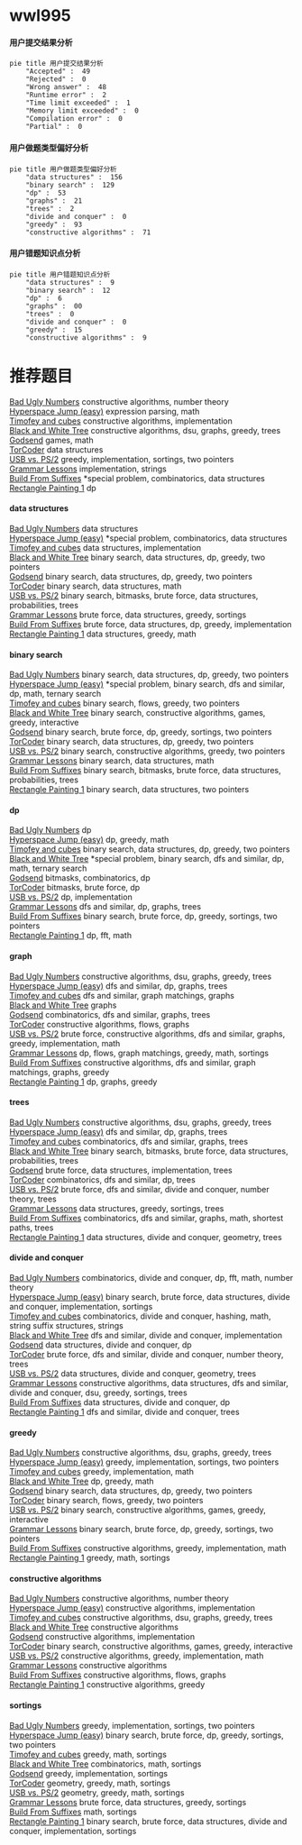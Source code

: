# wwl995
<!-- tabs:start -->
#### **用户提交结果分析**

```mermaid
pie title 用户提交结果分析
    "Accepted" :  49
    "Rejected" :  0
    "Wrong answer" :  48
    "Runtime error" :  2
    "Time limit exceeded" :  1
    "Memory limit exceeded" :  0
    "Compilation error" :  0
    "Partial" :  0
```
#### **用户做题类型偏好分析**

```mermaid
pie title 用户做题类型偏好分析
    "data structures" :  156
    "binary search" :  129
    "dp" :  53
    "graphs" :  21
    "trees" :  2
    "divide and conquer" :  0
    "greedy" :  93
    "constructive algorithms" :  71
```
#### **用户错题知识点分析**

```mermaid
pie title 用户错题知识点分析
    "data structures" :  9
    "binary search" :  12
    "dp" :  6
    "graphs" :  00
    "trees" :  0
    "divide and conquer" :  0
    "greedy" :  15
    "constructive algorithms" :  9
```
<!-- tabs:end -->
# 推荐题目
[Bad Ugly Numbers](http://codeforces.com/problemset/problem/1326/A)		constructive algorithms,
                        number theory		  
[Hyperspace Jump (easy)](http://codeforces.com/problemset/problem/958/D1)		expression parsing,
                        math		  
[Timofey and cubes](http://codeforces.com/problemset/problem/764/B)		constructive algorithms,
                        implementation		  
[Black and White Tree](http://codeforces.com/problemset/problem/260/D)		constructive algorithms,
                        dsu,
                        graphs,
                        greedy,
                        trees		  
[Godsend](http://codeforces.com/problemset/problem/841/B)		games,
                        math		  
[TorCoder](http://codeforces.com/problemset/problem/240/F)		data structures		  
[USB vs. PS/2](http://codeforces.com/problemset/problem/762/B)		greedy,
                        implementation,
                        sortings,
                        two pointers		  
[Grammar Lessons](https://codeforces.com/contest/114/problem/C)		implementation,
                        strings		  
[Build From Suffixes](http://codeforces.com/problemset/problem/1488/H)		*special problem,
                        combinatorics,
                        data structures		  
[Rectangle Painting 1](https://codeforces.com/contest/1199/problem/F)		dp		  
<!-- tabs:start -->
#### **data structures**
[Bad Ugly Numbers](http://codeforces.com/problemset/problem/240/F)		data structures		  
[Hyperspace Jump (easy)](http://codeforces.com/problemset/problem/1488/H)		*special problem,
                        combinatorics,
                        data structures		  
[Timofey and cubes](http://codeforces.com/problemset/problem/1179/A)		data structures,
                        implementation		  
[Black and White Tree](http://codeforces.com/problemset/problem/1398/F)		binary search,
                        data structures,
                        dp,
                        greedy,
                        two pointers		  
[Godsend](http://codeforces.com/problemset/problem/1492/C)		binary search,
                        data structures,
                        dp,
                        greedy,
                        two pointers		  
[TorCoder](http://codeforces.com/problemset/problem/1490/G)		binary search,
                        data structures,
                        math		  
[USB vs. PS/2](http://codeforces.com/problemset/problem/1479/D)		binary search,
                        bitmasks,
                        brute force,
                        data structures,
                        probabilities,
                        trees		  
[Grammar Lessons](http://codeforces.com/problemset/problem/1497/A)		brute force,
                        data structures,
                        greedy,
                        sortings		  
[Build From Suffixes](http://codeforces.com/problemset/problem/1491/C)		brute force,
                        data structures,
                        dp,
                        greedy,
                        implementation		  
[Rectangle Painting 1](http://codeforces.com/problemset/problem/1492/B)		data structures,
                        greedy,
                        math		  
#### **binary search**
[Bad Ugly Numbers](http://codeforces.com/problemset/problem/1398/F)		binary search,
                        data structures,
                        dp,
                        greedy,
                        two pointers		  
[Hyperspace Jump (easy)](http://codeforces.com/problemset/problem/1387/A)		*special problem,
                        binary search,
                        dfs and similar,
                        dp,
                        math,
                        ternary search		  
[Timofey and cubes](http://codeforces.com/problemset/problem/965/D)		binary search,
                        flows,
                        greedy,
                        two pointers		  
[Black and White Tree](http://codeforces.com/problemset/problem/896/B)		binary search,
                        constructive algorithms,
                        games,
                        greedy,
                        interactive		  
[Godsend](https://codeforces.com/contest/614/problem/D)		binary search,
                        brute force,
                        dp,
                        greedy,
                        sortings,
                        two pointers		  
[TorCoder](http://codeforces.com/problemset/problem/1492/C)		binary search,
                        data structures,
                        dp,
                        greedy,
                        two pointers		  
[USB vs. PS/2](http://codeforces.com/problemset/problem/1463/D)		binary search,
                        constructive algorithms,
                        greedy,
                        two pointers		  
[Grammar Lessons](http://codeforces.com/problemset/problem/1490/G)		binary search,
                        data structures,
                        math		  
[Build From Suffixes](http://codeforces.com/problemset/problem/1479/D)		binary search,
                        bitmasks,
                        brute force,
                        data structures,
                        probabilities,
                        trees		  
[Rectangle Painting 1](http://codeforces.com/problemset/problem/1436/E)		binary search,
                        data structures,
                        two pointers		  
#### **dp**
[Bad Ugly Numbers](https://codeforces.com/contest/1199/problem/F)		dp		  
[Hyperspace Jump (easy)](http://codeforces.com/problemset/problem/1029/B)		dp,
                        greedy,
                        math		  
[Timofey and cubes](http://codeforces.com/problemset/problem/1398/F)		binary search,
                        data structures,
                        dp,
                        greedy,
                        two pointers		  
[Black and White Tree](http://codeforces.com/problemset/problem/1387/A)		*special problem,
                        binary search,
                        dfs and similar,
                        dp,
                        math,
                        ternary search		  
[Godsend](http://codeforces.com/problemset/problem/1292/F)		bitmasks,
                        combinatorics,
                        dp		  
[TorCoder](http://codeforces.com/problemset/problem/453/B)		bitmasks,
                        brute force,
                        dp		  
[USB vs. PS/2](http://codeforces.com/problemset/problem/1012/F)		dp,
                        implementation		  
[Grammar Lessons](http://codeforces.com/problemset/problem/1389/G)		dfs and similar,
                        dp,
                        graphs,
                        trees		  
[Build From Suffixes](https://codeforces.com/contest/614/problem/D)		binary search,
                        brute force,
                        dp,
                        greedy,
                        sortings,
                        two pointers		  
[Rectangle Painting 1](http://codeforces.com/problemset/problem/1349/F1)		dp,
                        fft,
                        math		  
#### **graph**
[Bad Ugly Numbers](http://codeforces.com/problemset/problem/260/D)		constructive algorithms,
                        dsu,
                        graphs,
                        greedy,
                        trees		  
[Hyperspace Jump (easy)](http://codeforces.com/problemset/problem/1389/G)		dfs and similar,
                        dp,
                        graphs,
                        trees		  
[Timofey and cubes](http://codeforces.com/problemset/problem/1510/C)		dfs and similar,
                        graph matchings,
                        graphs		  
[Black and White Tree](http://codeforces.com/problemset/problem/1037/E)		graphs		  
[Godsend](http://codeforces.com/problemset/problem/1454/E)		combinatorics,
                        dfs and similar,
                        graphs,
                        trees		  
[TorCoder](http://codeforces.com/problemset/problem/611/H)		constructive algorithms,
                        flows,
                        graphs		  
[USB vs. PS/2](http://codeforces.com/problemset/problem/1487/C)		brute force,
                        constructive algorithms,
                        dfs and similar,
                        graphs,
                        greedy,
                        implementation,
                        math		  
[Grammar Lessons](http://codeforces.com/problemset/problem/1437/C)		dp,
                        flows,
                        graph matchings,
                        greedy,
                        math,
                        sortings		  
[Build From Suffixes](http://codeforces.com/problemset/problem/1470/D)		constructive algorithms,
                        dfs and similar,
                        graph matchings,
                        graphs,
                        greedy		  
[Rectangle Painting 1](http://codeforces.com/problemset/problem/1476/C)		dp,
                        graphs,
                        greedy		  
#### **trees**
[Bad Ugly Numbers](http://codeforces.com/problemset/problem/260/D)		constructive algorithms,
                        dsu,
                        graphs,
                        greedy,
                        trees		  
[Hyperspace Jump (easy)](http://codeforces.com/problemset/problem/1389/G)		dfs and similar,
                        dp,
                        graphs,
                        trees		  
[Timofey and cubes](http://codeforces.com/problemset/problem/1454/E)		combinatorics,
                        dfs and similar,
                        graphs,
                        trees		  
[Black and White Tree](http://codeforces.com/problemset/problem/1479/D)		binary search,
                        bitmasks,
                        brute force,
                        data structures,
                        probabilities,
                        trees		  
[Godsend](http://codeforces.com/problemset/problem/1511/C)		brute force,
                        data structures,
                        implementation,
                        trees		  
[TorCoder](http://codeforces.com/problemset/problem/1499/F)		combinatorics,
                        dfs and similar,
                        dp,
                        trees		  
[USB vs. PS/2](http://codeforces.com/problemset/problem/1491/E)		brute force,
                        dfs and similar,
                        divide and conquer,
                        number theory,
                        trees		  
[Grammar Lessons](http://codeforces.com/problemset/problem/1466/D)		data structures,
                        greedy,
                        sortings,
                        trees		  
[Build From Suffixes](http://codeforces.com/problemset/problem/1495/D)		combinatorics,
                        dfs and similar,
                        graphs,
                        math,
                        shortest paths,
                        trees		  
[Rectangle Painting 1](http://codeforces.com/problemset/problem/1303/G)		data structures,
                        divide and conquer,
                        geometry,
                        trees		  
#### **divide and conquer**
[Bad Ugly Numbers](http://codeforces.com/problemset/problem/755/G)		combinatorics,
                        divide and conquer,
                        dp,
                        fft,
                        math,
                        number theory		  
[Hyperspace Jump (easy)](http://codeforces.com/problemset/problem/1461/D)		binary search,
                        brute force,
                        data structures,
                        divide and conquer,
                        implementation,
                        sortings		  
[Timofey and cubes](http://codeforces.com/problemset/problem/1466/G)		combinatorics,
                        divide and conquer,
                        hashing,
                        math,
                        string suffix structures,
                        strings		  
[Black and White Tree](http://codeforces.com/problemset/problem/1490/D)		dfs and similar,
                        divide and conquer,
                        implementation		  
[Godsend](https://codeforces.com/contest/1483/problem/C)		data structures,
                        divide and conquer,
                        dp		  
[TorCoder](http://codeforces.com/problemset/problem/1491/E)		brute force,
                        dfs and similar,
                        divide and conquer,
                        number theory,
                        trees		  
[USB vs. PS/2](http://codeforces.com/problemset/problem/1303/G)		data structures,
                        divide and conquer,
                        geometry,
                        trees		  
[Grammar Lessons](http://codeforces.com/problemset/problem/1494/D)		constructive algorithms,
                        data structures,
                        dfs and similar,
                        divide and conquer,
                        dsu,
                        greedy,
                        sortings,
                        trees		  
[Build From Suffixes](http://codeforces.com/problemset/problem/1482/E)		data structures,
                        divide and conquer,
                        dp		  
[Rectangle Painting 1](http://codeforces.com/problemset/problem/566/C)		dfs and similar,
                        divide and conquer,
                        trees		  
#### **greedy**
[Bad Ugly Numbers](http://codeforces.com/problemset/problem/260/D)		constructive algorithms,
                        dsu,
                        graphs,
                        greedy,
                        trees		  
[Hyperspace Jump (easy)](http://codeforces.com/problemset/problem/762/B)		greedy,
                        implementation,
                        sortings,
                        two pointers		  
[Timofey and cubes](http://codeforces.com/problemset/problem/1092/D1)		greedy,
                        implementation,
                        math		  
[Black and White Tree](http://codeforces.com/problemset/problem/1029/B)		dp,
                        greedy,
                        math		  
[Godsend](http://codeforces.com/problemset/problem/1398/F)		binary search,
                        data structures,
                        dp,
                        greedy,
                        two pointers		  
[TorCoder](http://codeforces.com/problemset/problem/965/D)		binary search,
                        flows,
                        greedy,
                        two pointers		  
[USB vs. PS/2](http://codeforces.com/problemset/problem/896/B)		binary search,
                        constructive algorithms,
                        games,
                        greedy,
                        interactive		  
[Grammar Lessons](https://codeforces.com/contest/614/problem/D)		binary search,
                        brute force,
                        dp,
                        greedy,
                        sortings,
                        two pointers		  
[Build From Suffixes](http://codeforces.com/problemset/problem/1329/A)		constructive algorithms,
                        greedy,
                        implementation,
                        math		  
[Rectangle Painting 1](http://codeforces.com/problemset/problem/525/C)		greedy,
                        math,
                        sortings		  
#### **constructive algorithms**
[Bad Ugly Numbers](http://codeforces.com/problemset/problem/1326/A)		constructive algorithms,
                        number theory		  
[Hyperspace Jump (easy)](http://codeforces.com/problemset/problem/764/B)		constructive algorithms,
                        implementation		  
[Timofey and cubes](http://codeforces.com/problemset/problem/260/D)		constructive algorithms,
                        dsu,
                        graphs,
                        greedy,
                        trees		  
[Black and White Tree](http://codeforces.com/problemset/problem/398/C)		constructive algorithms		  
[Godsend](http://codeforces.com/problemset/problem/1365/B)		constructive algorithms,
                        implementation		  
[TorCoder](http://codeforces.com/problemset/problem/896/B)		binary search,
                        constructive algorithms,
                        games,
                        greedy,
                        interactive		  
[USB vs. PS/2](http://codeforces.com/problemset/problem/1329/A)		constructive algorithms,
                        greedy,
                        implementation,
                        math		  
[Grammar Lessons](http://codeforces.com/problemset/problem/301/C)		constructive algorithms		  
[Build From Suffixes](http://codeforces.com/problemset/problem/611/H)		constructive algorithms,
                        flows,
                        graphs		  
[Rectangle Painting 1](http://codeforces.com/problemset/problem/1493/A)		constructive algorithms,
                        greedy		  
#### **sortings**
[Bad Ugly Numbers](http://codeforces.com/problemset/problem/762/B)		greedy,
                        implementation,
                        sortings,
                        two pointers		  
[Hyperspace Jump (easy)](https://codeforces.com/contest/614/problem/D)		binary search,
                        brute force,
                        dp,
                        greedy,
                        sortings,
                        two pointers		  
[Timofey and cubes](http://codeforces.com/problemset/problem/525/C)		greedy,
                        math,
                        sortings		  
[Black and White Tree](https://codeforces.com/contest/1445/problem/D)		combinatorics,
                        math,
                        sortings		  
[Godsend](http://codeforces.com/problemset/problem/1216/B)		greedy,
                        implementation,
                        sortings		  
[TorCoder](https://codeforces.com/contest/1496/problem/C)		geometry,
                        greedy,
                        math,
                        sortings		  
[USB vs. PS/2](http://codeforces.com/problemset/problem/1495/A)		geometry,
                        greedy,
                        math,
                        sortings		  
[Grammar Lessons](http://codeforces.com/problemset/problem/1497/A)		brute force,
                        data structures,
                        greedy,
                        sortings		  
[Build From Suffixes](http://codeforces.com/problemset/problem/1427/A)		math,
                        sortings		  
[Rectangle Painting 1](http://codeforces.com/problemset/problem/1461/D)		binary search,
                        brute force,
                        data structures,
                        divide and conquer,
                        implementation,
                        sortings		  
<!-- tabs:end -->
